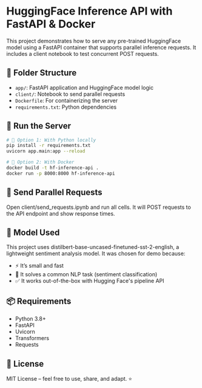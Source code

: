 # HuggingFace Inference API with FastAPI & Docker

This project demonstrates how to serve any pre-trained HuggingFace model using a FastAPI container that supports parallel inference requests. It includes a client notebook to test concurrent POST requests.

## 📁 Folder Structure

- `app/`: FastAPI application and HuggingFace model logic
- `client/`: Notebook to send parallel requests
- `Dockerfile`: For containerizing the server
- `requirements.txt`: Python dependencies

## 🚀 Run the Server

```bash
# 🔹 Option 1: With Python locally
pip install -r requirements.txt
uvicorn app.main:app --reload

# 🔹 Option 2: With Docker
docker build -t hf-inference-api .
docker run -p 8000:8000 hf-inference-api
```

## 🧪 Send Parallel Requests
Open client/send_requests.ipynb and run all cells. It will POST requests to the API endpoint and show response times.

## 🧠 Model Used
This project uses distilbert-base-uncased-finetuned-sst-2-english, a lightweight sentiment analysis model. It was chosen for demo because:
- ⚡ It’s small and fast
- 💬 It solves a common NLP task (sentiment classification)
- ✅ It works out-of-the-box with Hugging Face's pipeline API

## 📦 Requirements
- Python 3.8+
- FastAPI
- Uvicorn
- Transformers
- Requests

## 📄 License
MIT License – feel free to use, share, and adapt. ⭐


